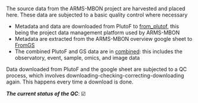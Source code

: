 The source data from the ARMS-MBON project are harvested and placed here. These data are subjected to a basic quality control where necessary
  * Metadata and data are downloaded from PlutoF to [from_plutof](https://github.com/arms-mbon/Data/tree/main/QualityControlledData/from_plutof), this being the project data management platform used by ARMS-MBON
  * Metadata are extracted from the ARMS-MBON overview google sheet to [FromGS](https://github.com/arms-mbon/Data/tree/main/QualityControlledData/from_gs)
  * The combined PlutoF and GS data are in [combined](https://github.com/arms-mbon/Data/tree/main/QualityControlledData/combined): this includes the observatory, event, sample, omics, and image data
  
Data downloaded from PlutoF and the google sheet are subjected to a QC process, which involves downloading-checking-correcting-downloading again. This happens every time a download is done. 

_**The current status of the QC**_: :ballot_box_with_check: 

<!---The current status of the QC_: :ballot_box_with_check: :repeat: -->


